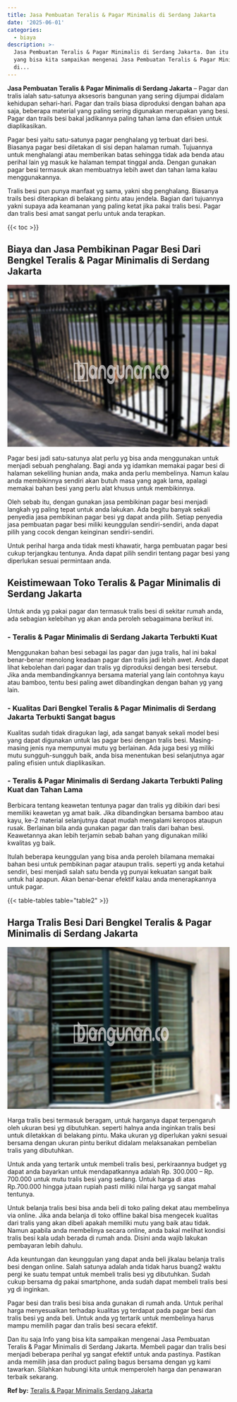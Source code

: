 ```yaml
---
title: Jasa Pembuatan Teralis & Pagar Minimalis di Serdang Jakarta
date: '2025-06-01'
categories:
  - biaya
description: >-
  Jasa Pembuatan Teralis & Pagar Minimalis di Serdang Jakarta. Dan itu saja Info
  yang bisa kita sampaikan mengenai Jasa Pembuatan Teralis & Pagar Minimalis
  di...
---
```


**Jasa Pembuatan Teralis & Pagar Minimalis di Serdang Jakarta** – Pagar dan tralis ialah satu-satunya aksesoris bangunan yang sering dijumpai didalam kehidupan sehari-hari. Pagar dan trails biasa diproduksi dengan bahan apa saja, beberapa material yang paling sering digunakan merupakan yang besi. Pagar dan trails besi bakal jadikannya paling tahan lama dan efisien untuk diaplikasikan.

Pagar besi yaitu satu-satunya pagar penghalang yg terbuat dari besi. Biasanya pagar besi diletakan di sisi depan halaman rumah. Tujuannya untuk menghalangi atau memberikan batas sehingga tidak ada benda atau perihal lain yg masuk ke halaman tempat tinggal anda. Dengan gunakan pagar besi termasuk akan membuatnya lebih awet dan tahan lama kalau menggunakannya.

Tralis besi pun punya manfaat yg sama, yakni sbg penghalang. Biasanya trails besi diterapkan di belakang pintu atau jendela. Bagian dari tujuannya yakni supaya ada keamanan yang paling ketat jika pakai tralis besi. Pagar dan tralis besi amat sangat perlu untuk anda terapkan.

{{< toc >}}

## Biaya dan Jasa Pembikinan Pagar Besi Dari Bengkel Teralis & Pagar Minimalis di Serdang Jakarta

![Jasa Pembuatan Teralis & Pagar Minimalis di Serdang Jakarta](/images/pagar-minimalis-murah-53.png)

Pagar besi jadi satu-satunya alat perlu yg bisa anda menggunakan untuk menjadi sebuah penghalang. Bagi anda yg idamkan memakai pagar besi di halaman sekeliling hunian anda, maka anda perlu membelinya. Namun kalau anda membikinnya sendiri akan butuh masa yang agak lama, apalagi memakai bahan besi yang perlu alat khusus untuk membikinnya.

Oleh sebab itu, dengan gunakan jasa pembikinan pagar besi menjadi langkah yg paling tepat untuk anda lakukan. Ada begitu banyak sekali penyedia jasa pembikinan pagar besi yg dapat anda pilih. Setiap penyedia jasa pembuatan pagar besi miliki keunggulan sendiri-sendiri, anda dapat pilih yang cocok dengan keinginan sendiri-sendiri.

Untuk perihal harga anda tidak mesti khawatir, harga pembuatan pagar besi cukup terjangkau tentunya. Anda dapat pilih sendiri tentang pagar besi yang diperlukan sesuai permintaan anda.

## Keistimewaan Toko Teralis & Pagar Minimalis di Serdang Jakarta

Untuk anda yg pakai pagar dan termasuk tralis besi di sekitar rumah anda, ada sebagian kelebihan yg akan anda peroleh sebagaimana berikut ini.

### \- Teralis & Pagar Minimalis di Serdang Jakarta Terbukti Kuat

Menggunakan bahan besi sebagai las pagar dan juga tralis, hal ini bakal benar-benar menolong keadaan pagar dan tralis jadi lebih awet. Anda dapat lihat kebolehan dari pagar dan tralis yg diproduksi dengan besi tersebut. Jika anda membandingkannya bersama material yang lain contohnya kayu atau bamboo, tentu besi paling awet dibandingkan dengan bahan yg yang lain.

### \- Kualitas Dari Bengkel Teralis & Pagar Minimalis di Serdang Jakarta Terbukti Sangat bagus

Kualitas sudah tidak diragukan lagi, ada sangat banyak sekali model besi yang dapat digunakan untuk las pagar besi dengan tralis besi. Masing-masing jenis nya mempunyai mutu yg berlainan. Ada juga besi yg miliki mutu sungguh-sungguh baik, anda bisa menentukan besi selanjutnya agar paling efisien untuk diaplikasikan.

### \- Teralis & Pagar Minimalis di Serdang Jakarta Terbukti Paling Kuat dan Tahan Lama

Berbicara tentang keawetan tentunya pagar dan tralis yg dibikin dari besi memiliki keawetan yg amat baik. Jika dibandingkan bersama bamboo atau kayu, ke-2 material selanjutnya dapat mudah mengalami keropos ataupun rusak. Berlainan bila anda gunakan pagar dan tralis dari bahan besi. Keawetannya akan lebih terjamin sebab bahan yang digunakan miliki kwalitas yg baik.

Itulah beberapa keunggulan yang bisa anda peroleh bilamana memakai bahan besi untuk pembikinan pagar ataupun tralis. seperti yg anda ketahui sendiri, besi menjadi salah satu benda yg punyai kekuatan sangat baik untuk hal apapun. Akan benar-benar efektif kalau anda menerapkannya untuk pagar.

{{< table-tables table="table2" >}}

## Harga Tralis Besi Dari Bengkel Teralis & Pagar Minimalis di Serdang Jakarta

![Jasa Pembuatan Teralis & Pagar Minimalis di Serdang Jakarta](/images/teralis-minimalis-murah-08.png)

Harga tralis besi termasuk beragam, untuk harganya dapat terpengaruh oleh ukuran besi yg dibutuhkan. seperti halnya anda inginkan tralis besi untuk diletakkan di belakang pintu. Maka ukuran yg diperlukan yakni sesuai bersama dengan ukuran pintu berikut didalam melaksanakan pembelian tralis yang dibutuhkan.

Untuk anda yang tertarik untuk membeli tralis besi, perkiraannya budget yg dapat anda bayarkan untuk mendapatkannya adalah Rp. 300.000 – Rp. 700.000 untuk mutu tralis besi yang sedang. Untuk harga di atas Rp.700.000 hingga jutaan rupiah pasti miliki nilai harga yg sangat mahal tentunya.

Untuk belanja tralis besi bisa anda beli di toko paling dekat atau membelinya via online. Jika anda belanja di toko offline bakal bisa mengecek kualitas dari tralis yang akan dibeli apakah memiliki mutu yang baik atau tidak. Namun apabila anda membelinya secara online, anda bakal melihat kondisi tralis besi kala udah berada di rumah anda. Disini anda wajib lakukan pembayaran lebih dahulu.

Ada keuntungan dan keunggulan yang dapat anda beli jikalau belanja tralis besi dengan online. Salah satunya adalah anda tidak harus buang2 waktu pergi ke suatu tempat untuk membeli tralis besi yg dibutuhkan. Sudah cukup bersama dg pakai smartphone, anda sudah dapat membeli tralis besi yg di inginkan.

Pagar besi dan tralis besi bisa anda gunakan di rumah anda. Untuk perihal harga menyesuaikan terhadap kualitas yg terdapat pada pagar besi dan tralis besi yg anda beli. Untuk anda yg tertarik untuk membelinya harus mampu memilih pagar dan tralis besi secara efektif.

Dan itu saja Info yang bisa kita sampaikan mengenai Jasa Pembuatan Teralis & Pagar Minimalis di Serdang Jakarta. Membeli pagar dan tralis besi menjadi beberapa perihal yg sangat efektif untuk anda pastinya. Pastikan anda memilih jasa dan product paling bagus bersama dengan yg kami tawarkan. Silahkan hubungi kita untuk memperoleh harga dan penawaran terbaik sekarang.

**Ref by:** [Teralis & Pagar Minimalis Serdang Jakarta](https://id.wikipedia.org/wiki/Teralis)
